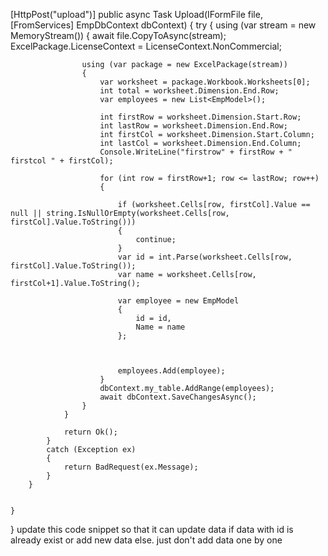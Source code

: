  [HttpPost("upload")]
        public async Task<IActionResult> Upload(IFormFile file, [FromServices] EmpDbContext dbContext)
        {
            try
            {
                using (var stream = new MemoryStream())
                {
                    await file.CopyToAsync(stream);
                    ExcelPackage.LicenseContext = LicenseContext.NonCommercial;


                    using (var package = new ExcelPackage(stream))
                    {
                        var worksheet = package.Workbook.Worksheets[0];
                        int total = worksheet.Dimension.End.Row;
                        var employees = new List<EmpModel>();

                        int firstRow = worksheet.Dimension.Start.Row;
                        int lastRow = worksheet.Dimension.End.Row;
                        int firstCol = worksheet.Dimension.Start.Column;
                        int lastCol = worksheet.Dimension.End.Column;
                        Console.WriteLine("firstrow" + firstRow + " firstcol " + firstCol);

                        for (int row = firstRow+1; row <= lastRow; row++)
                        {

                            if (worksheet.Cells[row, firstCol].Value == null || string.IsNullOrEmpty(worksheet.Cells[row, firstCol].Value.ToString()))
                            {
                                continue;
                            }
                            var id = int.Parse(worksheet.Cells[row, firstCol].Value.ToString());
                            var name = worksheet.Cells[row, firstCol+1].Value.ToString();

                            var employee = new EmpModel
                            {
                                id = id,
                                Name = name
                            };

                           

                            employees.Add(employee);
                        }
                        dbContext.my_table.AddRange(employees);
                        await dbContext.SaveChangesAsync();
                    }
                }

                return Ok();
            }
            catch (Exception ex)
            {
                return BadRequest(ex.Message);
            }
        }


    }
}
update this code snippet so that it can update data if data with id is already exist or add new data else. just don't add data one by one
